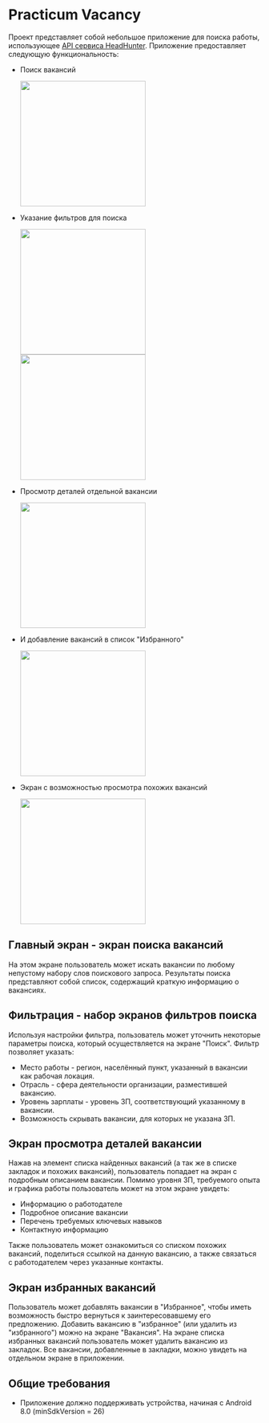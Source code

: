 # Practicum Vacancy 

Проект представляет собой небольшое приложение для поиска работы,
использующее [API сервиса HeadHunter](https://github.com/hhru/api). Приложение предоставляет следующую функциональность:

- Поиск вакансий

  <img src="https://github.com/DFater/Practicum-Vacancy/assets/118625726/f2670831-a4f5-413b-96b9-24eeae5221a5" width="250"/>

- Указание фильтров для поиска

  <img src="https://github.com/DFater/Practicum-Vacancy/assets/118625726/bd7a1ca4-1f2d-4232-b6ee-e7e6b91473d9" width="250"/>

  <img src="https://github.com/DFater/Practicum-Vacancy/assets/118625726/480b5b62-59d8-4c1a-9ca4-4915e0e3613d" width="250"/>

- Просмотр деталей отдельной вакансии

  <img src="https://github.com/DFater/Practicum-Vacancy/assets/118625726/88b3efb3-652c-4269-9c05-f8005d736e71" width="250"/>

- И добавление вакансий в список "Избранного"

  <img src="https://github.com/DFater/Practicum-Vacancy/assets/118625726/0a8a7002-ffa8-404b-be30-16ead55a4c3c" width="250"/>

- Экран с возможностью просмотра похожих вакансий

  <img src="https://github.com/DFater/Practicum-Vacancy/assets/118625726/c457bf34-3f5a-4977-a588-7fe71fcdefde" width="250"/>

## Главный экран - экран поиска вакансий

На этом экране пользователь может искать вакансии по любому непустому набору слов поискового запроса. Результаты поиска
представляют собой список, содержащий краткую информацию о вакансиях.

## Фильтрация - набор экранов фильтров поиска

Используя настройки фильтра, пользователь может уточнить некоторые параметры поиска, который осуществляется на экране
"Поиск". Фильтр позволяет указать:

- Место работы - регион, населённый пункт, указанный в вакансии как рабочая локация.
- Отрасль - сфера деятельности организации, разместившей вакансию.
- Уровень зарплаты - уровень ЗП, соответствующий указанному в вакансии.
- Возможность скрывать вакансии, для которых не указана ЗП.

## Экран просмотра деталей вакансии

Нажав на элемент списка найденных вакансий (а так же в списке закладок и похожих вакансий), пользователь попадает на
экран с подробным описанием вакансии. Помимо уровня ЗП, требуемого опыта и графика работы пользователь может на этом
экране увидеть:

- Информацию о работодателе
- Подробное описание вакансии
- Перечень требуемых ключевых навыков
- Контактную информацию

Также пользователь может ознакомиться со списком похожих вакансий, поделиться ссылкой на данную вакансию, а также
связаться с работодателем через указанные контакты.

## Экран избранных вакансий

Пользователь может добавлять вакансии в "Избранное", чтобы иметь возможность быстро вернуться к заинтересовавшему его
предложению. Добавить вакансию в "избранное" (или удалить из "избранного") можно на экране "Вакансия". На экране списка
избранных вакансий пользователь может удалить вакансию из закладок. Все вакансии, добавленные в закладки, можно увидеть
на отдельном экране в приложении.

## Общие требования

- Приложение должно поддерживать устройства, начиная с Android 8.0 (minSdkVersion = 26)
